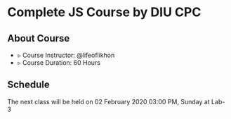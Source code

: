 # Complete JS Course by DIU CPC

## About Course

- ▹ Course Instructor: @lifeoflikhon
- ▹ Course Duration: 60 Hours

## Schedule

The next class will be held on 02 February 2020 03:00 PM, Sunday at Lab-3
